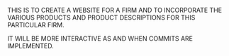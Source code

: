 THIS IS TO CREATE A WEBSITE FOR A FIRM
AND TO INCORPORATE THE VARIOUS PRODUCTS AND PRODUCT DESCRIPTIONS FOR THIS PARTICULAR FIRM.

IT WILL BE MORE INTERACTIVE AS AND WHEN COMMITS ARE IMPLEMENTED.


